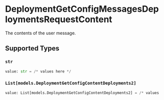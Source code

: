 # DeploymentGetConfigMessagesDeploymentsRequestContent

The contents of the user message.


## Supported Types

### `str`

```python
value: str = /* values here */
```

### `List[models.DeploymentGetConfigContentDeployments2]`

```python
value: List[models.DeploymentGetConfigContentDeployments2] = /* values here */
```

